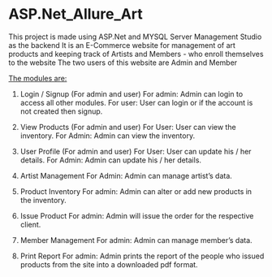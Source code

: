 # ASP.Net_Allure_Art
This project is made using ASP.Net and MYSQL Server Management Studio as the backend
It is an E-Commerce website for management of art products and keeping track of Artists and Members - who enroll themselves to the website
The two users of this website are Admin and Member

<u> The modules are: </u>
1. Login  / Signup (For admin and user)
For admin: Admin can login to access all other modules.
For user: User can login or if the account is not created then signup.

2. View Products (For admin and user)
For User: User can view the inventory.
For Admin: Admin can view the inventory.

3. User Profile (For admin and user)
For User: User can update his / her details.
For Admin: Admin can update his / her details.

4. Artist Management
For Admin: Admin can manage artist’s data.

5. Product Inventory
For admin: Admin can alter or add new products in the inventory.

6. Issue Product
For admin: Admin will issue the order for the respective client.

7. Member Management
For admin: Admin can manage member’s data.

8. Print Report
For admin: Admin prints the report of the people who issued products from the site into a downloaded pdf format.
